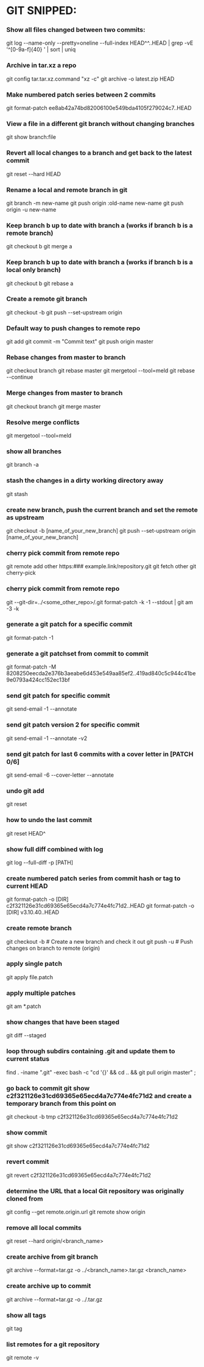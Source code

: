GIT SNIPPED:
============

### Show all files changed between two commits:
git log --name-only --pretty=oneline --full-index HEAD^^..HEAD | grep -vE '^[0-9a-f]{40} ' | sort | uniq

### Archive in tar.xz a repo
git config tar.tar.xz.command "xz -c"
git archive -o latest.zip HEAD

### Make numbered patch series between 2 commits
git format-patch ee8ab42a74bd82006100e549bda4105f279024c7..HEAD

### View a file in a different git branch without changing branches
git show branch:file

### Revert all local changes to a branch and get back to the latest commit
git reset --hard HEAD

### Rename a local and remote branch in git
git branch -m new-name
git push origin :old-name new-name
git push origin -u new-name

### Keep branch b up to date with branch a (works if branch b is a remote branch)
git checkout b
git merge a

### Keep branch b up to date with branch a (works if branch b is a local only branch)
git checkout b
git rebase a

### Create a remote git branch
git checkout -b <local-branch-name>
git push --set-upstream origin <local-branch-name>

### Default way to push changes to remote repo
git add <dateiname>
git commit -m "Commit text"
git push origin master

### Rebase changes from master to branch
git checkout branch
git rebase master
git mergetool --tool=meld
git rebase --continue

### Merge changes from master to branch
git checkout branch
git merge master

### Resolve merge conflicts
git mergetool --tool=meld

### show all branches
git branch -a

### stash the changes in a dirty working directory away
git stash

### create new branch, push the current branch and set the remote as upstream
git checkout -b [name_of_your_new_branch]
git push --set-upstream origin [name_of_your_new_branch]

### cherry pick commit from remote repo
git remote add other https:### example.link/repository.git
git fetch other
git cherry-pick <commit>

### cherry pick commit from remote repo
git --git-dir=../<some_other_repo>/.git format-patch -k -1 --stdout <commit SHA> | git am -3 -k

### generate a git patch for a specific commit
git format-patch -1 <sha>

### generate a git patchset from commit to commit
git format-patch -M 8208250eecda2e376b3aeabe6d453e549aa85ef2..419ad840c5c944c41be9e0793a424cc152ec13bf

### send git patch for specific commit
git send-email -1 <sha> --annotate

### send git patch version 2 for specific commit
git send-email -1 <sha> --annotate -v2

### send git patch for last 6 commits with a cover letter in [PATCH 0/6]
git send-email -6 --cover-letter --annotate

### undo git add
git reset <file>

### how to undo the last commit
git reset HEAD^

### show full diff combined with log
git log --full-diff -p [PATH]

### create numbered patch series from commit hash or tag to current HEAD
git format-patch -o [DIR] c2f321126e31cd69365e65ecd4a7c774e4fc71d2..HEAD
git format-patch -o [DIR] v3.10.40..HEAD

### create remote branch
git checkout -b <branch-name> # Create a new branch and check it out
git push -u <remote-name> <branch-name> # Push changes on branch to remote (origin)

### apply single patch
git apply file.patch

### apply multiple patches
git am *.patch

### show changes that have been staged
git diff --staged

### loop through subdirs containing .git and update them to current status
find . -iname ".git" -exec bash -c "cd '{}' && cd .. && git pull origin master" \;

### go back to commit git show c2f321126e31cd69365e65ecd4a7c774e4fc71d2 and create a temporary branch from this point on
git checkout -b tmp c2f321126e31cd69365e65ecd4a7c774e4fc71d2

### show commit
git show c2f321126e31cd69365e65ecd4a7c774e4fc71d2

### revert commit
git revert c2f321126e31cd69365e65ecd4a7c774e4fc71d2

### determine the URL that a local Git repository was originally cloned from
git config --get remote.origin.url
git remote show origin

### remove all local commits
git reset --hard origin/<branch_name>

### create archive from git branch
git archive --format=tar.gz -o ../<branch_name>.tar.gz <branch_name>

### create archive up to commit <SHA>
git archive --format=tar.gz -o ../<name>.tar.gz <SHA>

### show all tags
git tag

### list remotes for a git repository
git remote -v

